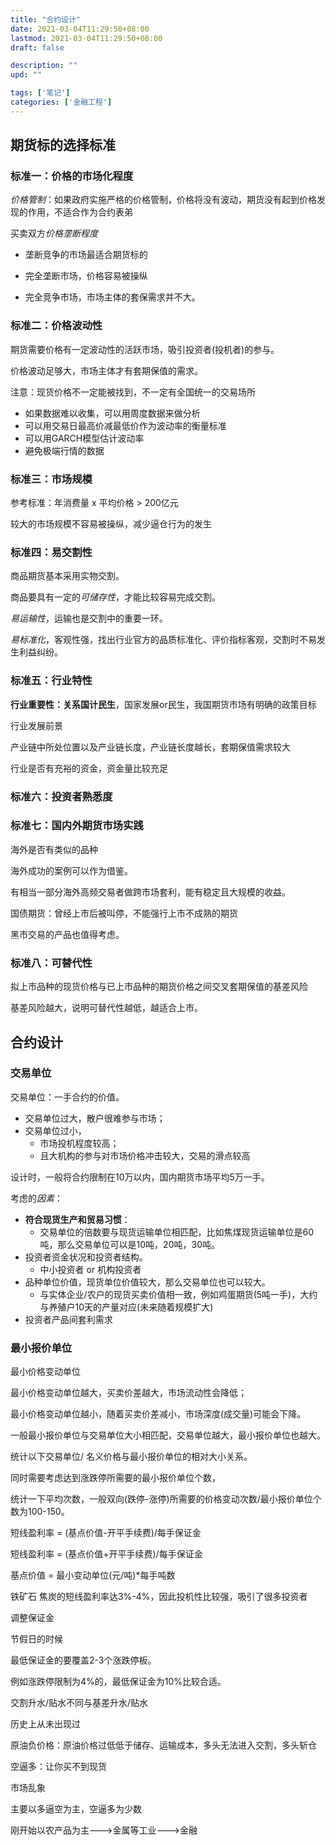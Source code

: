 ```yaml
---
title: "合约设计"
date: 2021-03-04T11:29:50+08:00
lastmod: 2021-03-04T11:29:50+08:00
draft: false

description: ""
upd: ""

tags: ['笔记']
categories: ['金融工程']
---
```


## 期货标的选择标准

### 标准一：价格的市场化程度

*价格管制*：如果政府实施严格的价格管制，价格将没有波动，期货没有起到价格发现的作用，不适合作为合约表弟

买卖双方*价格垄断程度*

- 垄断竞争的市场最适合期货标的
- 完全垄断市场，价格容易被操纵

- 完全竞争市场，市场主体的套保需求并不大。

### 标准二：价格波动性

期货需要价格有一定波动性的活跃市场，吸引投资者(投机者)的参与。

价格波动足够大，市场主体才有套期保值的需求。

注意：现货价格不一定能被找到，不一定有全国统一的交易场所

- 如果数据难以收集，可以用周度数据来做分析
- 可以用交易日最高价减最低价作为波动率的衡量标准
- 可以用GARCH模型估计波动率
- 避免极端行情的数据

### 标准三：市场规模

参考标准：年消费量 x 平均价格 > 200亿元

较大的市场规模不容易被操纵，减少逼仓行为的发生

### 标准四：易交割性

商品期货基本采用实物交割。

商品要具有一定的*可储存性*，才能比较容易完成交割。

*易运输性*，运输也是交割中的重要一环。

*易标准化*，客观性强，找出行业官方的品质标准化、评价指标客观，交割时不易发生利益纠纷。

### 标准五：行业特性

**行业重要性：关系国计民生**，国家发展or民生，我国期货市场有明确的政策目标

行业发展前景

产业链中所处位置以及产业链长度，产业链长度越长，套期保值需求较大

行业是否有充裕的资金，资金量比较充足

### 标准六：投资者熟悉度





### 标准七：国内外期货市场实践

海外是否有类似的品种

海外成功的案例可以作为借鉴。

有相当一部分海外高频交易者做跨市场套利，能有稳定且大规模的收益。

国债期货：曾经上市后被叫停，不能强行上市不成熟的期货

黑市交易的产品也值得考虑。

### 标准八：可替代性

拟上市品种的现货价格与已上市品种的期货价格之间交叉套期保值的基差风险

基差风险越大，说明可替代性越低，越适合上市。

## 合约设计

### 交易单位

交易单位：一手合约的价值。

- 交易单位过大，散户很难参与市场；
- 交易单位过小，
    - 市场投机程度较高；
    - 且大机构的参与对市场价格冲击较大，交易的滑点较高

设计时，一般将合约限制在10万以内，国内期货市场平均5万一手。

考虑的*因素*：

- **符合现货生产和贸易习惯**：
    - 交易单位的倍数要与现货运输单位相匹配，比如焦煤现货运输单位是60吨，那么交易单位可以是10吨，20吨，30吨。
- 投资者资金状况和投资者结构。
    - 中小投资者 or 机构投资者
- 品种单位价值，现货单位价值较大，那么交易单位也可以较大。
    - 与实体企业/农户的现货买卖价值相一致，例如鸡蛋期货(5吨一手)，大约与养殖户10天的产量对应(未来随着规模扩大)
- 投资者产品间套利需求



### 最小报价单位

最小价格变动单位

最小价格变动单位越大，买卖价差越大，市场流动性会降低；

最小价格变动单位越小，随着买卖价差减小，市场深度(成交量)可能会下降。



一般最小报价单位与交易单位大小相匹配，交易单位越大，最小报价单位也越大。

统计以下交易单位/ 名义价格与最小报价单位的相对大小关系。

同时需要考虑达到涨跌停所需要的最小报价单位个数，

统计一下平均次数，一般双向(跌停-涨停)所需要的价格变动次数/最小报价单位个数为100-150。



短线盈利率 = (基点价值-开平手续费)/每手保证金

短线盈利率 = (基点价值+开平手续费)/每手保证金

基点价值 = 最小变动单位(元/吨)*每手吨数





铁矿石 焦炭的短线盈利率达3%-4%，因此投机性比较强，吸引了很多投资者





调整保证金

节假日的时候



最低保证金的要覆盖2-3个涨跌停板。

例如涨跌停限制为4%的，最低保证金为10%比较合适。





交割升水/贴水不同与基差升水/贴水









历史上从未出现过

原油负价格：原油价格过低低于储存、运输成本，多头无法进入交割，多头斩仓

空逼多：让你买不到现货





市场乱象

主要以多逼空为主，空逼多为少数



刚开始以农产品为主--->金属等工业--->金融
